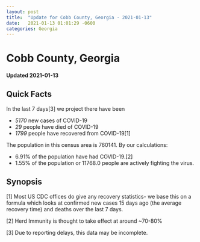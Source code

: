 ```yaml
---
layout: post
title:  "Update for Cobb County, Georgia - 2021-01-13"
date:   2021-01-13 01:01:29 -0600
categories: Georgia
---
```


# Cobb County, Georgia
#### Updated 2021-01-13

## Quick Facts

In the last 7 days[3] we project there have been
- *5170* new cases of COVID-19
- *29* people have died of COVID-19
- *1799* people have recovered from COVID-19[1]

The population in this census area is 760141. By our calculations:
- 6.91% of the population have had COVID-19.[2]
- 1.55% of the population or 11768.0 people are actively fighting the virus.

## Synopsis




[1] Most US CDC offices do give any recovery statistics- we base this on a formula which looks at confirmed new cases
15 days ago (the average recovery time) and deaths over the last 7 days.

[2] Herd Immunity is thought to take effect at around ~70-80%

[3] Due to reporting delays, this data may be incomplete.
 
    
